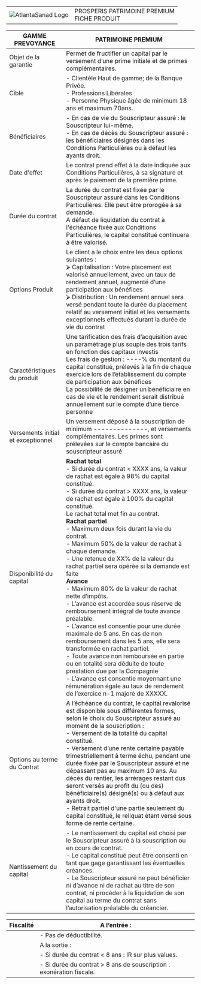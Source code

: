 <table>
<tr>
<td colspan="2"><img src="https://fakeimg.pl/250x100/" alt="AtlantaSanad Logo"></td>
<td>PROSPERIS PATRIMOINE PREMIUM<br>FICHE PRODUIT</td>
</tr>
</table>

| GAMME PREVOYANCE | PATRIMOINE PREMIUM                      |
|------------------|-----------------------------------------|
| Objet de la garantie | Permet de fructifier un capital par le versement d’une prime initiale et de primes complémentaires. |
| Cible             | - Clientèle Haut de gamme; de la Banque Privée. <br>- Professions Libérales <br>- Personne Physique âgée de minimum 18 ans et maximum 70ans. |
| Bénéficiaires     | - En cas de vie du Souscripteur assuré : le Souscripteur lui-même. <br>- En cas de décès du Souscripteur assuré : les bénéficiaires désignés dans les Conditions Particulières ou à défaut les ayants droit. |
| Date d'effet      | Le contrat prend effet à la date indiquée aux Conditions Particulières, à sa signature et après le paiement de la première prime. |
| Durée du contrat  | La durée du contrat est fixée par le Souscripteur assuré dans les Conditions Particulières. Elle peut être prorogée à sa demande. <br>A défaut de liquidation du contrat à l'échéance fixée aux Conditions Particulières, le capital constitué continuera à être valorisé. |
| Options Produit   | Le client a le choix entre les deux options suivantes :<br> ⮚ Capitalisation : Votre placement est valorisé annuellement, avec un taux de rendement annuel, augmenté d’une participation aux bénéfices<br>⮚ Distribution : Un rendement annuel sera versé pendant toute la durée du placement relatif au versement initial et les versements exceptionnels effectués durant la durée de vie du contrat |
| Caractéristiques du produit | Une tarification des frais d’acquisition avec un paramétrage plus souple des trois tarifs en fonction des capitaux investis <br>Les frais de gestion : ----% du montant du capital constitué, prélevés à la fin de chaque exercice lors de l’établissement du compte de participation aux bénéfices<br>La possibilité de désigner un bénéficiaire en cas de vie et le rendement serait distribué annuellement sur le compte d’une tierce personne |
| Versements initial et exceptionnel | Un versement déposé à la souscription de minimum --------------, et versements complémentaires. Les primes sont prélevées sur le compte bancaire du souscripteur assuré |
| Disponibilité du capital | **Rachat total**<br> - Si durée du contrat < XXXX ans, la valeur de rachat est égale à 98% du capital constitué.<br> - Si durée du contrat > XXXX ans, la valeur de rachat est égale à 100% du capital constitué. <br>Le rachat total met fin au contrat. <br>**Rachat partiel**<br> - Maximum deux fois durant la vie du contrat.<br> - Maximum 50% de la valeur de rachat à chaque demande.<br> - Une retenue de XX% de la valeur du rachat partiel sera opérée si la demande est faite <br>**Avance**<br> - Maximum 80% de la valeur de rachat nette d’impôts.<br> - L’avance est accordée sous réserve de remboursement intégral de toute avance préalable.<br> - L’avance est consentie pour une durée maximale de 5 ans. En cas de non remboursement dans les 5 ans, elle sera transformée en rachat partiel.<br> - Toute avance non remboursée en partie ou en totalité sera déduite de toute prestation due par la Compagnie<br> - L’avance est consentie moyennant une rémunération égale au taux de rendement de l’exercice n-1 majoré de XXXXX. |
| Options au terme du Contrat | A l’échéance du contrat, le capital revalorisé est disponible sous différentes formes, selon le choix du Souscripteur assuré au moment de la souscription : <br> - Versement de la totalité du capital constitué.<br> - Versement d’une rente certaine payable trimestriellement à terme échu, pendant une durée fixée par le Souscripteur assuré et ne dépassant pas au maximum 10 ans. Au décès du rentier, les arrérages restant dus seront versés au profit du (ou des) bénéficiaire(s) désigné(s) ou à défaut aux ayants droit.<br> - Retrait partiel d'une partie seulement du capital constitué, le reliquat étant versé sous forme de rente certaine. |
| Nantissement du capital | - Le nantissement du capital est choisi par le Souscripteur assuré à la souscription ou en cours de contrat.<br> - Le capital constitué peut être consenti en tant que gage garantissant les éventuelles créances.<br> - Le Souscripteur assuré ne peut bénéficier ni d’avance ni de rachat au titre de son contrat, ni procéder à la liquidation de son capital au terme du contrat sans l’autorisation préalable du créancier. |

| Fiscalité | A l’entrée :                       |
|-----------|------------------------------------|
|           | - Pas de déductibilité.            |
|           | A la sortie :                      |
|           | - Si durée du contrat < 8 ans : IR sur plus values. |
|           | - Si durée du contrat > 8 ans de souscription : exonération fiscale. |